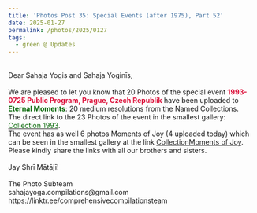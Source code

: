 ```yaml
---
title: 'Photos Post 35: Special Events (after 1975), Part 52'
date: 2025-01-27
permalink: /photos/2025/0127
tags:
  - green @ Updates
---
```


<p>
<br>
Dear Sahaja Yogis and Sahaja Yoginīs,<br>
<br>
We are pleased to let you know that 20 Photos of the special event <font color="Crimson"><b>1993-0725 Public Program, Prague, Czech Republik</b></font> have been uploaded to <font color="DarkGreen"><b>Eternal Moments</b></font>: 20 medium resolutions from the Named Collections.<br>
The direct link to the 23 Photos of the event in the smallest gallery: <a href="https://eternalmoments.smugmug.com/Collections/David-Bur%C5%A1a-Collection/1993"><font color="DarkGreen">Collection 1993</font></a>.<br>
The event has as well 6 photos Moments of Joy (4 uploaded today) which can be seen in the smallest gallery at the link <a href="https://eternalmoments.smugmug.com/Collections/David-Bur%C5%A1a-Collection/Moments-of-Joy"> CollectionMoments of Joy</a>.<br>
Please kindly share the links with all our brothers and sisters.<br>
<br>
Jay Śhrī Mātājī!<br>
<br>
The Photo Subteam<br>
sahajayoga.compilations@gmail.com<br>
https://linktr.ee/comprehensivecompilationsteam
</p>
